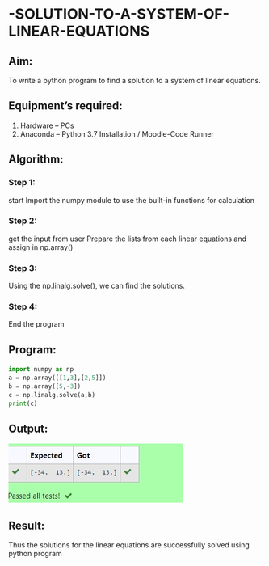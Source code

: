 # -SOLUTION-TO-A-SYSTEM-OF-LINEAR-EQUATIONS
## Aim:
To write a python program to find a solution to a system of linear equations.
## Equipment’s required:
1. 	Hardware – PCs
2. 	Anaconda – Python 3.7 Installation / Moodle-Code Runner
## Algorithm:
### Step 1: 
start
Import the numpy module to use the built-in functions for calculation
### Step 2: 
get the input from user
Prepare the lists from each linear equations and assign in np.array()
### Step 3: 
Using the np.linalg.solve(), we can find the solutions.
### Step 4: 
End the program
## Program:
~~~ python
import numpy as np
a = np.array([[1,3],[2,5]])
b = np.array([5,-3])
c = np.linalg.solve(a,b)
print(c)
~~~
## Output:
![output](linear.png)
## Result: 
Thus the solutions for the linear equations are successfully solved using python program

